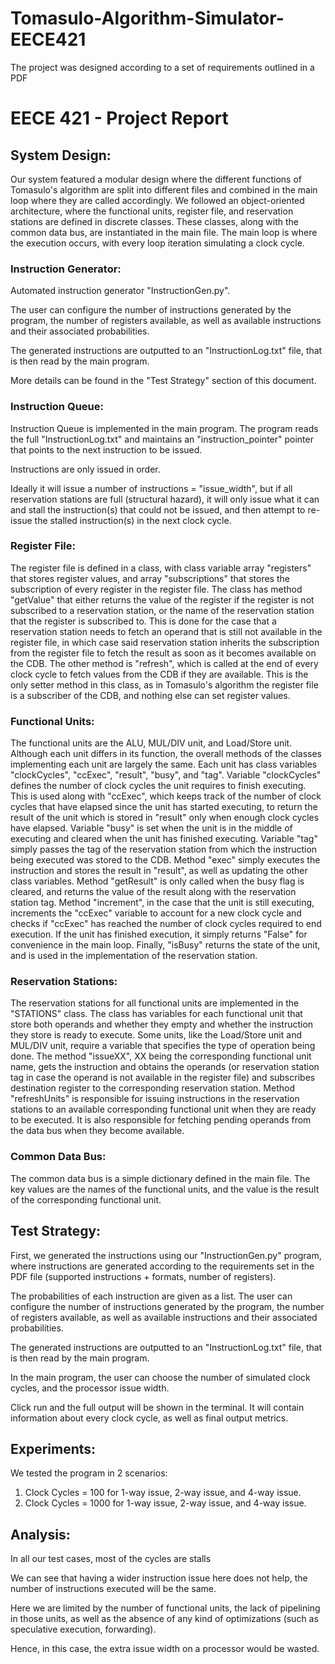 # Tomasulo-Algorithm-Simulator-EECE421

The project was designed according to a set of requirements outlined in a PDF

# EECE 421 - Project Report

## System Design:

Our system featured a modular design where the different functions of Tomasulo's algorithm are split into different files and combined in the main loop where they are called accordingly. We followed an object-oriented architecture, where the functional units, register file, and reservation stations are defined in discrete classes. These classes, along with the common data bus, are instantiated in the main file. The main loop is where the execution occurs, with every loop iteration simulating a clock cycle.

### Instruction Generator:

Automated instruction generator "InstructionGen.py".

The user can configure the number of instructions generated by the program, the number of registers available, as well as available instructions and their associated probabilities.

The generated instructions are outputted to an "InstructionLog.txt" file, that is then read by the main program.

More details can be found in the "Test Strategy" section of this document.

### Instruction Queue:

Instruction Queue is implemented in the main program. The program reads the full "InstructionLog.txt" and maintains an "instruction_pointer" pointer that points to the next instruction to be issued.

Instructions are only issued in order.

Ideally it will issue a number of instructions = "issue_width", but if all reservation stations are full (structural hazard), it will only issue what it can and stall the instruction(s) that could not be issued, and then attempt to re-issue the stalled instruction(s) in the next clock cycle.

### Register File:

The register file is defined in a class, with class variable array "registers" that stores register values, and array "subscriptions" that stores the subscription of every register in the register file. The class has method "getValue" that either returns the value of the register if the register is not subscribed to a reservation station, or the name of the reservation station that the register is subscribed to. This is done for the case that a reservation station needs to fetch an operand that is still not available in the register file, in which case said reservation station inherits the subscription from the register file to fetch the result as soon as it becomes available on the CDB. The other method is "refresh", which is called at the end of every clock cycle to fetch values from the CDB if they are available. This is the only setter method in this class, as in Tomasulo's algorithm the register file is a subscriber of the CDB, and nothing else can set register values.

### Functional Units:

The functional units are the ALU, MUL/DIV unit, and Load/Store unit. Although each unit differs in its function, the overall methods of the classes implementing each unit are largely the same. Each unit has class variables "clockCycles", "ccExec", "result", "busy", and "tag". Variable "clockCycles" defines the number of clock cycles the unit requires to finish executing. This is used along with "ccExec", which keeps track of the number of clock cycles that have elapsed since the unit has started executing, to return the result of the unit which is stored in "result" only when enough clock cycles have elapsed. Variable "busy" is set when the unit is in the middle of executing and cleared when the unit has finished executing. Variable "tag" simply passes the tag of the reservation station from which the instruction being executed was stored to the CDB. Method "exec" simply executes the instruction and stores the result in "result", as well as updating the other class variables. Method "getResult" is only called when the busy flag is cleared, and returns the value of the result along with the reservation station tag. Method "increment", in the case that the unit is still executing, increments the "ccExec" variable to account for a new clock cycle and checks if "ccExec" has reached the number of clock cycles required to end execution. If the unit has finished execution, it simply returns "False" for convenience in the main loop. Finally, "isBusy" returns the state of the unit, and is used in the implementation of the reservation station.

### Reservation Stations:

The reservation stations for all functional units are implemented in the "STATIONS" class. The class has variables for each functional unit that store both operands and whether they empty and whether the instruction they store is ready to execute. Some units, like the Load/Store unit and MUL/DIV unit, require a variable that specifies the type of operation being done. The method "issueXX", XX being the corresponding functional unit name, gets the instruction and obtains the operands (or reservation station tag in case the operand is not available in the register file) and subscribes destination register to the corresponding reservation station. Method "refreshUnits" is responsible for issuing instructions in the reservation stations to an available corresponding functional unit when they are ready to be executed. It is also responsible for fetching pending operands from the data bus when they become available.

### Common Data Bus:

The common data bus is a simple dictionary defined in the main file. The key values are the names of the functional units, and the value is the result of the corresponding functional unit.

## Test Strategy:

First, we generated the instructions using our "InstructionGen.py" program, where instructions are generated according to the requirements set in the PDF file (supported instructions + formats, number of registers).

The probabilities of each instruction are given as a list.
The user can configure the number of instructions generated by the program, the number of registers available, as well as available instructions and their associated probabilities.

The generated instructions are outputted to an "InstructionLog.txt" file, that is then read by the main program.

In the main program, the user can choose the number of simulated clock cycles, and the processor issue width.

Click run and the full output will be shown in the terminal. It will contain information about every clock cycle, as well as final output metrics.


## Experiments:

We tested the program in 2 scenarios:

1. Clock Cycles = 100 for 1-way issue, 2-way issue, and 4-way issue.
2. Clock Cycles = 1000 for 1-way issue, 2-way issue, and 4-way issue.

## Analysis:

In all our test cases, most of the cycles are stalls

We can see that having a wider instruction issue here does not help, the number of instructions executed will be the same.

Here we are limited by the number of functional units, the lack of pipelining in those units, as well as the absence of any kind of optimizations (such as speculative execution, forwarding).

Hence, in this case, the extra issue width on a processor would be wasted.
